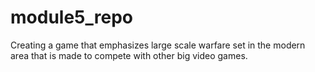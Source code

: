 # module5_repo
Creating a game that emphasizes large scale warfare set in the modern area that is made to compete with other big video games.
